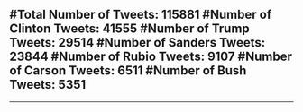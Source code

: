 #Total Number of Tweets: 115881 
#Number of Clinton Tweets: 41555
#Number of Trump Tweets: 29514
#Number of Sanders Tweets: 23844
#Number of Rubio Tweets: 9107
#Number of Carson Tweets: 6511
#Number of Bush Tweets: 5351
---
---

